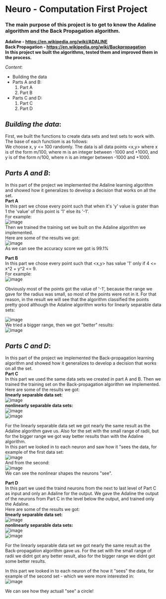 # Neuro - Computation First Project
### The main purpose of this project is to get to know the Adaline algorithm and the Back Propagation algorithm.
<b> Adaline - https://en.wikipedia.org/wiki/ADALINE </br>
Back Propagation - https://en.wikipedia.org/wiki/Backpropagation </b> </br>
__In this project we built the algorithms, tested them and improved them in the process.__ </br>

_Content_:
* Building the data
* Parts A and B:
  1. Part A
  2. Part B
* Parts C and D:
  1. Part C
  2. Part D

## _Building the data_:
First, we built the functions to create data sets and test sets to work with. The base of each functiom is as follows: </br>
We choose x, y <= 100 randomly. The data is all data points <x,y> where x is of the form m/100, where m is an integer between -1000 and +1000, and y is of the form n/100, where n is an integer between -1000 and +1000.

## _Parts A and B_:
In this part of the project we implemented the Adaline learning algorithm and showed how it generalizes to develop a decision that works on all the set. </br>
<b> Part A </b> </br>
In this part we chose every point such that when it's 'y' value is grater than 1 the 'value' of this point is '1' else its '-1'. </br>
For example: </br>
![image](https://user-images.githubusercontent.com/78349342/168127025-0e279552-d353-4ff8-8617-fa55db465ffa.png) </br>
Then we trained the training set we built on the Adaline algorithm we implemented.</br>
Here are some of the results we got: </br>
![image](https://user-images.githubusercontent.com/78349342/168130371-4e4caad5-f40c-4d12-a9c1-61bce47e1f90.png)</br>
As we can see the accuracy score we got is 99.1% </br>

<b> Part B </b> </br>
In this part we chose every point such that <x,y> has value '1' only if 4 <= x^2 + y^2 <= 9. </br>
For example: </br>
![image](https://user-images.githubusercontent.com/78349342/168128623-17fe0841-3f71-4095-8bf9-97bce9c37749.png) </br>

Obviously most of the points got the value of '-1', because the range we gave for the radius was small, so most of the points were not in it. For that reason, in the result we will see that the algorithm classified the points pretty good although the Adaline algorithm works for linearly separable data sets: </br>

![image](https://user-images.githubusercontent.com/78349342/168130296-c3817d53-a8f8-4481-b846-94d149cf849b.png) </br>
We tried a bigger range, then we got "better" results: </br>
![image](https://user-images.githubusercontent.com/78349342/168130163-f22a5d63-2fd0-474f-be61-35c7b97bf1f8.png) </br>

## _Parts C and D_:
In this part of the project we implemented the Back-propagation learning algorithm and showed how it generalizes to develop a decision that works on all the set. </br>
<b> Part C </b> </br>
In this part we used the same data sets we created in part A and B. Then we trained the training set on the  Back-propagation algorithm we implemented.</br>
Here are some of the results we got: </br>
__linearly separable data set:__ </br>
![image](https://user-images.githubusercontent.com/78349342/168133924-b737e38a-11bd-491b-be9d-ff1f41a51527.png) </br>
__nonlinearly separable data sets:__ </br>
![image](https://user-images.githubusercontent.com/78349342/168133959-f8904080-4c05-443f-b547-433c48df1a56.png) </br>
![image](https://user-images.githubusercontent.com/78349342/168133699-28d6cae6-4597-4b62-8401-ade2471c37a5.png) </br>

For the linearly separable data set we got nearly the same result as the Adaline algorithm gave us. Also for the set with the small range of radii, but for the bigger range we got way better results than with the Adaline algorithm.</br>
In this part we looked in to each neuron and saw how it "sees the data, for example of the first data set: </br>
![image](https://user-images.githubusercontent.com/78349342/168134422-6d2c816e-855a-4b47-844a-7e19f6133cfa.png) </br>
And from the second: </br>
![image](https://user-images.githubusercontent.com/78349342/168134692-2ed358cd-0608-4085-ba5b-a092422135dc.png) </br>
 We can see the nonlinear shapes the neurons "see". </br>
 
 <b> Part D </b> </br>
In this part we used the traind neurons from the next to last level of Part C as input and only an Adaline for the output. We gave the Adaline the output of the neurons from Part C in the level below the output, and trained only the Adaline. </br>
Here are some of the results we got: </br>
__linearly separable data set:__ </br>
![image](https://user-images.githubusercontent.com/78349342/168136539-0d3fcfef-121c-4d35-bc6c-1c7f5c122fc4.png) </br>
__nonlinearly separable data sets:__ </br>
![image](https://user-images.githubusercontent.com/78349342/168136617-ec9eabb8-65c2-4959-a850-d50fa79c9e8a.png) </br>
![image](https://user-images.githubusercontent.com/78349342/168136753-cfe9474c-d9fa-4325-a083-d975748d4c37.png) </br>

For the linearly separable data set we got nearly the same result as the Back-propagation algorithm gave us. For the set with the small range of radii we didnt got any better result, also for the bigger range we didnt got some better results. </br>

In this part we looked in to each neuron of the how it "sees" the data, for example of the second set - which we were more interested in: </br>
![image](https://user-images.githubusercontent.com/78349342/168137975-bbcdb07c-444a-411f-86ca-906a66997121.png) </br>

We can see how they actuall "see" a circle!






